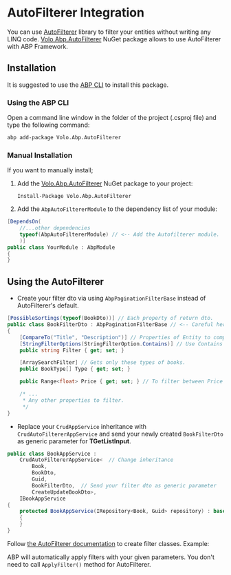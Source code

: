 # AutoFilterer Integration

You can use [AutoFilterer](https://github.com/enisn/AutoFilterer) library to filter your entities without writing any LINQ code. [Volo.Abp.AutoFilterer](https://www.nuget.org/packages/Volo.Abp.AutoFilterer) NuGet package allows to use AutoFilterer with ABP Framework.

## Installation

It is suggested to use the [ABP CLI](CLI.md) to install this package.

### Using the ABP CLI

Open a command line window in the folder of the project (.csproj file) and type the following command:

````bash
abp add-package Volo.Abp.AutoFilterer
````

### Manual Installation

If you want to manually install;

1. Add the [Volo.Abp.AutoFilterer](https://www.nuget.org/packages/Volo.Abp.AutoFilterer) NuGet package to your project:

   ````
   Install-Package Volo.Abp.AutoFilterer
   ````

2.  Add the `AbpAutoFiltererModule` to the dependency list of your module:

````csharp
[DependsOn(
    //...other dependencies
    typeof(AbpAutoFiltererModule) // <-- Add the Autofilterer module.
    )]
public class YourModule : AbpModule
{
}
````

## Using the AutoFilterer

- Create your filter dto via using `AbpPaginationFilterBase` instead of AutoFilterer's default.

```csharp
[PossibleSortings(typeof(BookDto))] // Each property of return dto.
public class BookFilterDto : AbpPaginationFilterBase // <-- Careful here
{
    [CompareTo("Title", "Description")] // Properties of Entity to compare.
    [StringFilterOptions(StringFilterOption.Contains)] // Use Contains method instead of exact value.
    public string Filter { get; set; }

    [ArraySearchFilter] // Gets only these types of books.
    public BookType[] Type { get; set; }

    public Range<float> Price { get; set; } // To filter between Price range.

    /* ... 
     * Any other properties to filter.
     */
}
```

- Replace your `CrudAppService` inheritance with `CrudAutoFiltererAppService` and send your newly created `BookFilterDto` as generic parameter for **TGetListInput**.


```csharp
public class BookAppService :
    CrudAutoFiltererAppService<  // Change inheritance
        Book,
        BookDto,
        Guid, 
        BookFilterDto,  // Send your filter dto as generic parameter
        CreateUpdateBookDto>,
    IBookAppService
{
    protected BookAppService(IRepository<Book, Guid> repository) : base(repository)
    {
    }
}
```

Follow [the AutoFilterer documentation](https://github.com/enisn/AutoFilterer/wiki) to create filter classes.  Example:

ABP will automatically apply filters with your given parameters. You don't need to call `ApplyFilter()` method for AutoFilterer.
